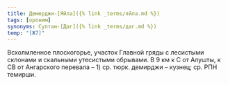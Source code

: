 ```yaml
---
title: Демерджи-[Яйла]({% link _terms/яйла.md %})
tags: [ороним]
synonyms: Султан-[Даг]({% link _terms/даг.md %})
temp: "[Ж7]"
---
```


Всхолмленное плоскогорье, участок Главной гряды с лесистыми склонами и скальными
утесистыми обрывами. В 9 км к С от Алушты, к СВ от Ангарского перевала – 1) ср.
тюрк. демирджи – кузнец; ср. РПН темирши.
